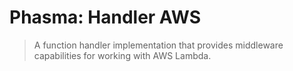 # Phasma: Handler AWS

> A function handler implementation that provides middleware capabilities for working with AWS Lambda.
